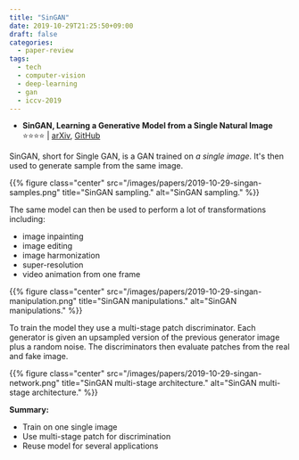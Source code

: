```yaml
---
title: "SinGAN"
date: 2019-10-29T21:25:50+09:00
draft: false
categories:
  - paper-review
tags:
  - tech
  - computer-vision
  - deep-learning
  - gan
  - iccv-2019
---
```


- ️️️**SinGAN, Learning a Generative Model from a Single Natural Image**<br/>
⭐️️️️️️️️⭐️️️️️⭐️⭐️ | [arXiv](https://arxiv.org/abs/1905.01164), [GitHub](https://github.com/tamarott/SinGAN)

SinGAN, short for Single GAN, is a GAN trained on *a single image*. It's then used to generate sample from the same image.

{{% figure class="center" src="/images/papers/2019-10-29-singan-samples.png" title="SinGAN sampling." alt="SinGAN sampling." %}}

The same model can then be used to perform a lot of transformations including:

- image inpainting
- image editing
- image harmonization
- super-resolution
- video animation from one frame

{{% figure class="center" src="/images/papers/2019-10-29-singan-manipulation.png" title="SinGAN manipulations." alt="SinGAN manipulations." %}}

To train the model they use a multi-stage patch discriminator. Each generator is given an upsampled version of the previous generator image plus a random noise. The discriminators then evaluate patches from the real and fake image.

{{% figure class="center" src="/images/papers/2019-10-29-singan-network.png" title="SinGAN multi-stage architecture." alt="SinGAN multi-stage architecture." %}}

**Summary:**

- Train on one single image
- Use multi-stage patch for discrimination
- Reuse model for several applications
